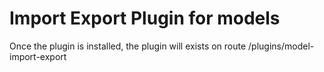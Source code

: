 # Import Export Plugin for models

Once the plugin is installed, the plugin will exists on route /plugins/model-import-export
